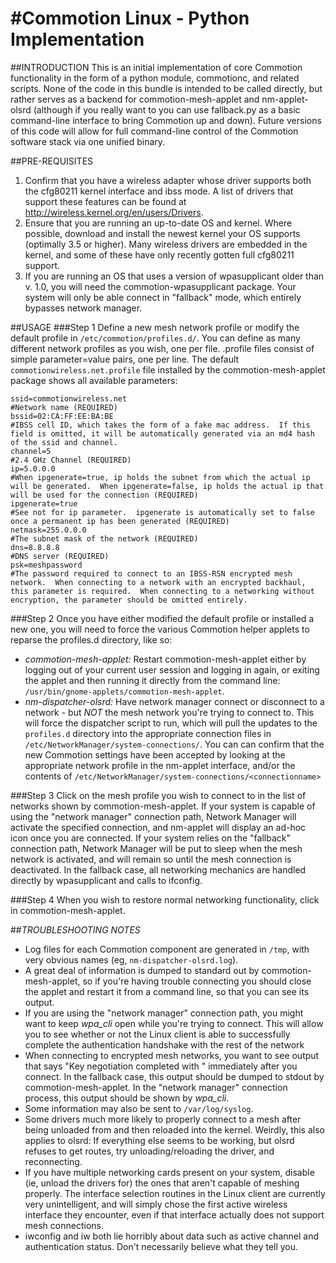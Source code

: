 #Commotion Linux - Python Implementation
=======================================

##INTRODUCTION
This is an initial implementation of core Commotion functionality in the form of a python module, commotionc, and related scripts.  None of the code in this bundle is intended to be called directly, but rather serves as a backend for commotion-mesh-applet and nm-applet-olsrd (although if you really want to you can use fallback.py as a basic command-line interface to bring Commotion up and down). Future versions of this code will allow for full command-line control of the Commotion software stack via one unified binary.  

##PRE-REQUISITES
1. Confirm that you have a wireless adapter whose driver supports both the cfg80211 kernel interface and ibss mode. A list of drivers that support these features can be found at http://wireless.kernel.org/en/users/Drivers. 
2. Ensure that you are running an up-to-date OS and kernel.  Where possible, download and install the newest kernel your OS supports (optimally 3.5 or higher).  Many wireless drivers are embedded in the kernel, and some of these have only recently gotten full cfg80211 support.  
3. If you are running an OS that uses a version of wpasupplicant older than v. 1.0, you will need the commotion-wpasupplicant package.  Your system will only be able connect in "fallback" mode, which entirely bypasses network manager.  

##USAGE
###Step 1
Define a new mesh network profile or modify the default profile in `/etc/commotion/profiles.d/`. You can define as many different network profiles as you wish, one per file.  .profile files consist of simple parameter=value pairs, one per line.  The default `commotionwireless.net.profile` file installed by the commotion-mesh-applet package shows all available parameters:

```
ssid=commotionwireless.net 
#Network name (REQUIRED)
bssid=02:CA:FF:EE:BA:BE
#IBSS cell ID, which takes the form of a fake mac address.  If this field is omitted, it will be automatically generated via an md4 hash of the ssid and channel.
channel=5
#2.4 GHz Channel (REQUIRED)
ip=5.0.0.0
#When ipgenerate=true, ip holds the subnet from which the actual ip will be generated.  When ipgenerate=false, ip holds the actual ip that will be used for the connection (REQUIRED)
ipgenerate=true
#See not for ip parameter.  ipgenerate is automatically set to false once a permanent ip has been generated (REQUIRED)
netmask=255.0.0.0
#The subnet mask of the network (REQUIRED)
dns=8.8.8.8
#DNS server (REQUIRED)
psk=meshpassword
#The password required to connect to an IBSS-RSN encrypted mesh network.  When connecting to a network with an encrypted backhaul, this parameter is required.  When connecting to a networking without encryption, the parameter should be omitted entirely.  
```

###Step 2
Once you have either modified the default profile or installed a new one, you will need to force the various Commotion helper applets to reparse the profiles.d directory, like so:
* _commotion-mesh-applet:_ Restart commotion-mesh-applet either by logging out of your current user session and logging in again, or exiting the applet and then running it directly from the command line: `/usr/bin/gnome-applets/commotion-mesh-applet`.
* _nm-dispatcher-olsrd:_ Have network manager connect or disconnect to a network - but *NOT* the mesh network you're trying to connect to.  This will force the dispatcher script to run, which will pull the updates to the `profiles.d` directory into the appropriate connection files in `/etc/NetworkManager/system-connections/`. You can can confirm that the new Commotion settings have been accepted by looking at the appropriate network profile in the nm-applet interface, and/or the contents of `/etc/NetworkManager/system-connections/<connectionname>`

###Step 3
Click on the mesh profile you wish to connect to in the list of networks shown by commotion-mesh-applet.  If your system is capable of using the "network manager" connection path, Network Manager will activate the specified connection, and nm-applet will display an ad-hoc icon once you are connected.  If your system relies on the "fallback" connection path, Network Manager will be put to sleep when the mesh network is activated, and will remain so until the mesh connection is deactivated.  In the fallback case, all networking mechanics are handled directly by wpasupplicant and calls to ifconfig.  

###Step 4
When you wish to restore normal networking functionality, click <Disconnect> in commotion-mesh-applet.  

##*TROUBLESHOOTING NOTES*
* Log files for each Commotion component are generated in `/tmp`, with very obvious names (eg, `nm-dispatcher-olsrd.log`).  
* A great deal of information is dumped to standard out by commotion-mesh-applet, so if you're having trouble connecting you should close the applet and restart it from a command line, so that you can see its output. 
* If you are using the "network manager" connection path, you might want to keep *wpa_cli* open while you're trying to connect.  This will allow you to see whether or not the Linux client is able to successfully complete the authentication handshake with the rest of the network 
* When connecting to encrypted mesh networks, you want to see output that says "Key negotiation completed with <MAC address>" immediately after you connect.  In the fallback case, this output should be dumped to stdout by commotion-mesh-applet.  In the "network manager" connection process, this output should be shown by *wpa_cli*.  
* Some information may also be sent to `/var/log/syslog`.  
* Some drivers much more likely to properly connect to a mesh after being unloaded from and then reloaded into the kernel. Weirdly, this also applies to olsrd: If everything else seems to be working, but olsrd refuses to get routes, try unloading/reloading the driver, and reconnecting.
* If you have multiple networking cards present on your system, disable (ie, unload the drivers for) the ones that aren't capable of meshing properly.  The interface selection routines in the Linux client are currently very unintelligent, and will simply chose the first active wireless interface they encounter, even if that interface actually does not support mesh connections.  
* iwconfig and iw both lie horribly about data such as active channel and authentication status.  Don't necessarily believe what they tell you.  
